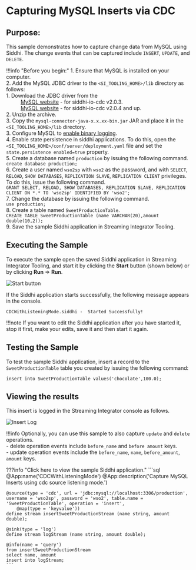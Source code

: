 # Capturing MySQL Inserts via CDC

## Purpose:
This sample demonstrates how to capture change data from MySQL using Siddhi. The change events that can be captured include `INSERT`, `UPDATE`, and `DELETE`.

!!!info "Before you begin:"
    1. Ensure that MySQL is installed on your computer.<br/>
    2. Add the MySQL JDBC driver to the `<SI_TOOLING_HOME>/lib` directory as follows:<br/>
        1. Download the JDBC driver from the<br/> 
        &nbsp;   &nbsp;   &nbsp;   &nbsp;   &nbsp;  [MySQL website](https://dev.mysql.com/get/Downloads/Connector-J/mysql-connector-java-5.1.45.tar.gz) - for siddhi-io-cdc v2.0.3.<br/>
        &nbsp;   &nbsp;   &nbsp;   &nbsp;   &nbsp;  [MySQL website](https://dev.mysql.com/get/Downloads/Connector-J/mysql-connector-java-8.0.18.tar.gz) - for siddhi-io-cdc v2.0.4 and up.<br/>
        2. Unzip the archive.<br/>
        3. Copy the `mysql-connector-java-x.x.xx-bin.jar` JAR and place it in the `<SI_TOOLING_HOME>/lib` directory.<br/>
    3. Configure MySQL to [enable binary logging](https://debezium.io/docs/connectors/mysql/#enabling-the-binlog).<br/>
    4. Enable state persistence in siddhi applications. To do this, open the `<SI_TOOLING_HOME>/conf/server/deployment.yaml` file and set the `state.persistence enabled=true` property.<br/>
    5. Create a database named `production` by issuing the following command.<br/>
        `create database production;`<br/>
    6. Create a user named `wso2sp` with `wso2` as the password, and with `SELECT`, `RELOAD`, `SHOW DATABASES`, `REPLICATION SLAVE`, `REPLICATION CLIENT` privileges. To do this, issue the following command.<br/>
        `GRANT SELECT, RELOAD, SHOW DATABASES, REPLICATION SLAVE, REPLICATION CLIENT ON *.* TO 'wso2sp' IDENTIFIED BY 'wso2';`<br/>
    7. Change the database by issuing the following command.<br/>
        `use production;`<br/>
    8. Create a table named `SweetProductionTable`.<br/>
        `CREATE TABLE SweetProductionTable (name VARCHAR(20),amount double(10,2));`<br/>
    9. Save the sample Siddhi application in Streaming Integrator Tooling.


## Executing the Sample

To execute the sample open the saved Siddhi application in Streaming Integrator Tooling, and start it by clicking the **Start** button (shown below) or by clicking **Run** => **Run**.

![Start button](../../images/amazon-s3-sink-sample/start.png)

If the Siddhi application starts successfully, the following message appears in the console.

`CDCWithListeningMode.siddhi -  Started Successfully!`

!!!note
    If you want to edit the Siddhi application after you have started it, stop it first, make your edits, save it and then start it again.


## Testing the Sample

To test the sample Siddhi application, insert a record to the `SweetProductionTable` table you created by issuing the following command:

`insert into SweetProductionTable values('chocolate',100.0);`

## Viewing the results

This insert is logged in the Streaming Integrator console as follows.

![Insert Log](../../images/cdc-with-listening-mode-sample/insert-log.png)

!!!info
    Optionally, you can use this sample to also capture `update` and `delete` operations.<br/>
    - delete operation events include `before_name` and `before amount` keys.<br/>
    - update operation events include the `before_name`, `name`, `before_amount`, `amount` keys.

???info "Click here to view the sample Siddhi application."
    ```sql
    @App:name('CDCWithListeningMode')
    @App:description('Capture MySQL Inserts using cdc source listening mode.')


    @source(type = 'cdc', url = 'jdbc:mysql://localhost:3306/production', username = 'wso2sp', password = 'wso2', table.name = 'SweetProductionTable', operation = 'insert',
        @map(type = 'keyvalue'))
    define stream insertSweetProductionStream (name string, amount double);

    @sink(type = 'log')
    define stream logStream (name string, amount double);

    @info(name = 'query')
    from insertSweetProductionStream
    select name, amount
    insert into logStream;
    ```